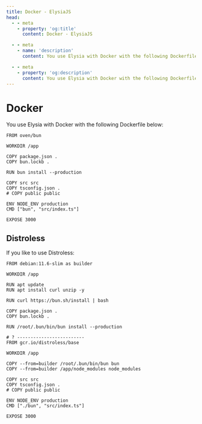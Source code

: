 ```yaml
---
title: Docker - ElysiaJS
head:
  - - meta
    - property: 'og:title'
      content: Docker - ElysiaJS

  - - meta
    - name: 'description'
      content: You use Elysia with Docker with the following Dockerfile by using "oven/bun", or copy the snippet from the page

  - - meta
    - property: 'og:description'
      content: You use Elysia with Docker with the following Dockerfile by using "oven/bun", or copy the snippet from the page
---
```


# Docker
You use Elysia with Docker with the following Dockerfile below:
```docker
FROM oven/bun

WORKDIR /app

COPY package.json .
COPY bun.lockb .

RUN bun install --production

COPY src src
COPY tsconfig.json .
# COPY public public

ENV NODE_ENV production
CMD ["bun", "src/index.ts"]

EXPOSE 3000
```

## Distroless
If you like to use Distroless:
```docker
FROM debian:11.6-slim as builder

WORKDIR /app

RUN apt update
RUN apt install curl unzip -y

RUN curl https://bun.sh/install | bash

COPY package.json .
COPY bun.lockb .

RUN /root/.bun/bin/bun install --production

# ? -------------------------
FROM gcr.io/distroless/base

WORKDIR /app

COPY --from=builder /root/.bun/bin/bun bun
COPY --from=builder /app/node_modules node_modules

COPY src src
COPY tsconfig.json .
# COPY public public

ENV NODE_ENV production
CMD ["./bun", "src/index.ts"]

EXPOSE 3000
```
